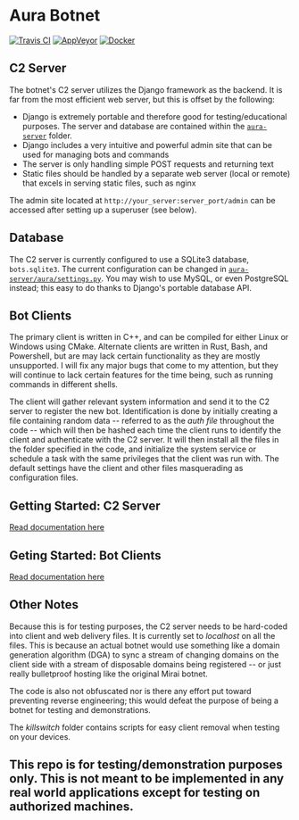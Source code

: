# Aura Botnet

[![Travis CI](https://travis-ci.org/watersalesman/aura-botnet.svg?branch=master)](https://travis-ci.org/watersalesman/aura-botnet)
[![AppVeyor](https://ci.appveyor.com/api/projects/status/8jvylxhgckob2eht/branch/master?svg=true)](https://ci.appveyor.com/project/watersalesman/aura-botnet/branch/master)
[![Docker](https://img.shields.io/docker/automated/watersalesman/aura-c2.svg)](https://hub.docker.com/r/watersalesman/aura-c2/)

C2 Server
---
The botnet's C2 server utilizes the Django framework as the backend.
It is far from the most efficient web server, but this is offset by the
following:
* Django is extremely portable and therefore good for testing/educational
purposes. The server and database are contained within the [`aura-server`](aura-server)
folder.
* Django includes a very intuitive and powerful admin site that can be used
for managing bots and commands
* The server is only handling simple POST requests and returning text
* Static files should be handled by a separate web server (local or remote) that
excels in serving static files, such as nginx

The admin site located at `http://your_server:server_port/admin` can be
accessed after setting up a superuser (see below).

Database
---
The C2 server is currently configured to use a SQLite3 database,
`bots.sqlite3`. The current configuration can be changed in [`aura-server/aura/settings.py`](aura-server/aura/settings.py).
You may wish to use MySQL, or even PostgreSQL instead; this easy to do thanks
to Django's portable database API.

Bot Clients
---
The primary client is written in C++, and can be compiled for either Linux or
Windows using CMake. Alternate clients are written in Rust, Bash, and Powershell,
but are may lack certain functionality as they are mostly unsupported. I will fix
any major bugs that come to my attention, but they will continue to lack certain
features for the time being, such as running commands in different shells.

The client will gather relevant system information and send it to the C2 server
to register the new bot. Identification is done by initially creating a file
containing random data -- referred to as the *auth file* throughout the code -- which
will then be hashed each time the client runs to identify the client and
authenticate with the C2 server. It will then install all the files in the
folder specified in the code, and initialize the system service or schedule a
task with the same privileges that the client was run with. The default settings
have the client and other files masquerading as configuration files.

Getting Started: C2 Server
---
[Read documentation here](docs/c2-server.md)

Geting Started: Bot Clients
---
[Read documentation here](docs/bot-client.md)

Other Notes
---
Because this is for testing purposes, the C2 server needs to be
hard-coded into client and web delivery files. It is currently set to
*localhost* on all the files. This is because an actual botnet would use something
like a domain generation algorithm (DGA) to sync a stream of changing domains on
the client side with a stream of disposable domains being registered -- or just
really bulletproof hosting like the original Mirai botnet.

The code is also not obfuscated nor is there any effort put toward preventing
reverse engineering; this would defeat the purpose of being a botnet for
testing and demonstrations.

The *killswitch* folder contains scripts for easy client removal when testing
on your devices.

<h2>This repo is for testing/demonstration purposes only. This is not meant to
be implemented in any real world applications except for testing on authorized
machines.</h2>
